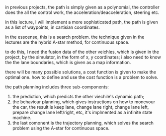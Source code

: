 

in previous projects, the path is simply given as a polynomial, the controller does the all the control work, the acceleration/deacceleration, steering etc. 

in this lecture, I will implement a more sophisticated path, the path is given as a list of waypoints, in cartisian coordinates. 

in the esscense, this is a search problem. the technique given in the lectures are the hybrid A-star method, for continuous space. 

to do this, I need the fusion data of the other veichles, which is given in the project, by the simulator, in the form of x, y coordinates; i also need to know the the lane boundaries, which is given as a map information. 

there will be many possible solutions, a cost function is given to make the optimal one. how to define and use the cost function is a problem to solve. 

the path planning includes three sub-components: 
1. the prediction, which predicts the other viechile's dynamic path;
2. the behaviour planning, which gives instructions on how to monevour the car, the result is keep lane, change lane right, change lane left, prepare change lane left/right, etc, it's implmented as a infinite state machine.
3. the last comonent is the trajectory planning, which solves the search problem using the A-star for continuous space. 

